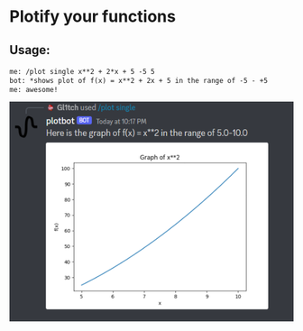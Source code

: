 # Plotify your functions

## Usage:

```
me: /plot single x**2 + 2*x + 5 -5 5
bot: *shows plot of f(x) = x**2 + 2x + 5 in the range of -5 - +5
me: awesome!
```
![conversation](./.github/bot.png)